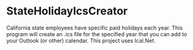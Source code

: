 # StateHolidayIcsCreator
California state employees have specific paid holidays each year. This program will create an .ics file for the specified year that you can add to your Outlook (or other) calendar. This project uses Ical.Net.
